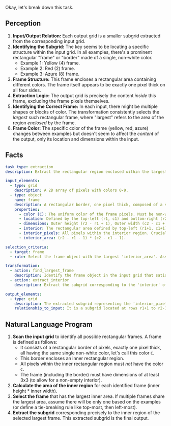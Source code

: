 Okay, let's break down this task.

## Perception

1.  **Input/Output Relation:** Each output grid is a smaller subgrid extracted from the corresponding input grid.
2.  **Identifying the Subgrid:** The key seems to be locating a specific structure within the input grid. In all examples, there's a prominent rectangular "frame" or "border" made of a single, non-white color.
    *   Example 1: Yellow (4) frame.
    *   Example 2: Red (2) frame.
    *   Example 3: Azure (8) frame.
3.  **Frame Structure:** This frame encloses a rectangular area containing different colors. The frame itself appears to be exactly one pixel thick on all four sides.
4.  **Extraction Logic:** The output grid is precisely the content *inside* this frame, excluding the frame pixels themselves.
5.  **Identifying the Correct Frame:** In each input, there might be multiple shapes or blocks of color. The transformation consistently selects the *largest* such rectangular frame, where "largest" refers to the area of the region *enclosed* by the frame.
6.  **Frame Color:** The specific color of the frame (yellow, red, azure) changes between examples but doesn't seem to affect the *content* of the output, only its location and dimensions within the input.

## Facts


```yaml
task_type: extraction
description: Extract the rectangular region enclosed within the largest single-color rectangular frame found in the input grid.

input_elements:
  - type: grid
    description: A 2D array of pixels with colors 0-9.
  - type: object
    name: frame
    description: A rectangular border, one pixel thick, composed of a single non-white color (C). It surrounds an inner rectangular area.
    properties:
      - color (C): The uniform color of the frame pixels. Must be non-white (not 0).
      - location: Defined by the top-left (r1, c1) and bottom-right (r2, c2) coordinates of the outer boundary of the frame.
      - dimensions: Outer height (r2 - r1 + 1), Outer width (c2 - c1 + 1). Must be at least 3x3.
      - interior: The rectangular area defined by top-left (r1+1, c1+1) and bottom-right (r2-1, c2-1).
      - interior_pixels: All pixels within the interior region. Crucially, these pixels must *not* have the same color as the frame (color C).
      - interior_area: (r2 - r1 - 1) * (c2 - c1 - 1).

selection_criteria:
  - target: frame
  - rule: Select the frame object with the largest 'interior_area'. Assume a unique largest frame exists in valid inputs.

transformation:
  - action: find_largest_frame
    description: Identify the frame object in the input grid that satisfies the 'selection_criteria'.
  - action: extract_interior
    description: Extract the subgrid corresponding to the 'interior' of the selected frame.

output_elements:
  - type: grid
    description: The extracted subgrid representing the 'interior_pixels' of the largest identified frame.
    relationship_to_input: It is a subgrid located at rows r1+1 to r2-1 and columns c1+1 to c2-1 relative to the input grid, where (r1, c1) and (r2, c2) are the bounds of the largest frame.
```


## Natural Language Program

1.  **Scan the input grid** to identify all possible rectangular frames. A frame is defined as follows:
    *   It consists of a rectangular border of pixels, exactly one pixel thick, all having the same single non-white color, let's call this color `C`.
    *   This border encloses an inner rectangular region.
    *   All pixels within the inner rectangular region must *not* have the color `C`.
    *   The frame (including the border) must have dimensions of at least 3x3 (to allow for a non-empty interior).
2.  **Calculate the area of the inner region** for each identified frame (inner height * inner width).
3.  **Select the frame** that has the largest inner area. If multiple frames share the largest area, assume there will be only one based on the examples (or define a tie-breaking rule like top-most, then left-most).
4.  **Extract the subgrid** corresponding precisely to the inner region of the selected largest frame. This extracted subgrid is the final output.